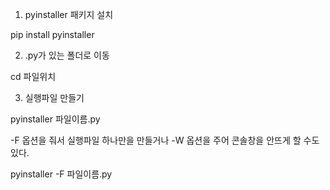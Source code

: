 1. pyinstaller 패키지 설치

pip install pyinstaller

2. .py가 있는 폴더로 이동

cd 파일위치

3. 실행파일 만들기

pyinstaller 파일이름.py

-F 옵션을 줘서 실행파일 하나만을 만들거나 -W 옵션을 주어 콘솔창을 안뜨게 할 수도 있다.

pyinstaller -F 파일이름.py
